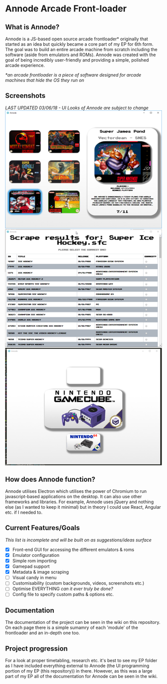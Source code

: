 # Annode Arcade Front-loader
## What is Annode?
Annode is a JS-based open source arcade frontloader* originally that started as an idea but quickly became a core part of my EP for 6th form. The goal was to build an entire arcade machine from scratch including the software (aside from emulators and ROMs). Annode was created with the goal of being incredibly user-friendly and providing a simple, polished arcade experience.

_*an arcade frontloader is a piece of software designed for arcade machines that hide the OS they run on_


## Screenshots
_LAST UPDATED 03/06/18 - UI Looks of Annode are subject to change_
![](Graphics/Screenshots/v3-1.png)
![](Graphics/Screenshots/v3-2.png)
![](Graphics/Screenshots/3.png)

## How does Annode function?
Annode utilises  Electron which utilises the power of Chromium to run javascript-based applications on the desktop. It can also use other frameworks and libraries. For example, Annode uses jQuery and nothing else (as I wanted to keep it minimal) but in theory I could use React, Angular etc. if I needed to.
## Current Features/Goals
_This list is incomplete and will be built on as suggestions/ideas surface_
- [x] Front-end GUI for accessing the different emulators & roms
- [x] Emulator configuration
- [x] Simple rom importing
- [x] Gamepad support
- [x] Metadata & image scraping
- [ ] Visual candy in menu
- [ ] Customisability (custom backgrounds, videos, screenshots etc.)
- [ ] Optimise EVERYTHING _can it ever truly be done?_
- [ ] Config file to specify custom paths & options etc.
## Documentation
The documentation of the project can be seen in the wiki on this repository. On each page there is a simple sumamry of each 'module' of the frontloader and an in-depth one too.  
## Project progression
For a look at proper timetabling, research etc. it's best to see my EP folder as I have included everything external to Annode (the UI programming portion of my EP (this repository)) in there. However, as this was a large part of my EP all of the documentation for Annode can be seen in the wiki.
